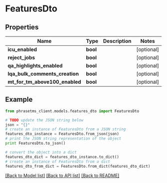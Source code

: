 # FeaturesDto

## Properties

| Name                           | Type     | Description | Notes      |
| ------------------------------ | -------- | ----------- | ---------- |
| **icu_enabled**                | **bool** |             | [optional] |
| **reject_jobs**                | **bool** |             | [optional] |
| **qa_highlights_enabled**      | **bool** |             | [optional] |
| **lqa_bulk_comments_creation** | **bool** |             | [optional] |
| **mt_for_tm_above100_enabled** | **bool** |             | [optional] |

## Example

```python
from phrasetms_client.models.features_dto import FeaturesDto

# TODO update the JSON string below
json = "{}"
# create an instance of FeaturesDto from a JSON string
features_dto_instance = FeaturesDto.from_json(json)
# print the JSON string representation of the object
print FeaturesDto.to_json()

# convert the object into a dict
features_dto_dict = features_dto_instance.to_dict()
# create an instance of FeaturesDto from a dict
features_dto_from_dict = FeaturesDto.from_dict(features_dto_dict)
```

[[Back to Model list]](../README.md#documentation-for-models) [[Back to API list]](../README.md#documentation-for-api-endpoints) [[Back to README]](../README.md)
